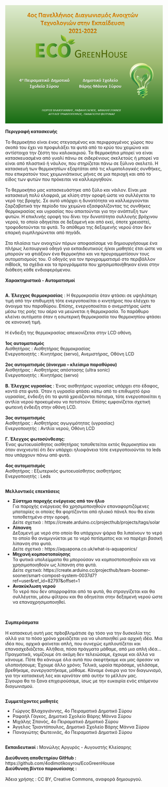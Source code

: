 <img src="https://github.com/4odimotikosyrou/EcoGreenHouse/blob/main/%CE%91%CE%A6%CE%99%CE%A3%CE%91.png">
<p>
<b> Περιγραφή κατασκευής <br></b><br>
Το θερμοκήπιο είναι ένας στεγασμένος και περιφραγμένος χώρος που σκοπό του έχει να προφυλάξει τα φυτά από το κρύο του χειμώνα και αντίστοιχα την ζέστη του καλοκαιριού. Τα θερμοκήπια μπορεί να είναι κατασκευασμένα από γυαλί πάνω σε σιδερένιους σκελετούς ή μπορεί να είναι από πλαστικό ή νάυλον, που στηρίζεται πάνω σε ξύλινο σκελετό. Η κατασκευή των θερμοκηπίων εξαρτάται από τις κλιματολογικές συνθήκες, που επικρατούν τους χειμωνιάτικους μήνες σε μια περιοχή και από το είδος των φυτών που πρόκειται να καλλιεργηθούν. <br>
<br>
Το θερμοκήπιο μας κατασκευάστηκε από ξύλο και νάιλον. Είναι μια  κατασκευή πολύ ελαφριά, με κλίση στην οροφή ώστε να συλλέγεται το νερό της βροχής. Σε αυτό υπάρχει η δυνατότητα να καλλιεργούνται ζαρζαβατικά την περίοδο του χειμώνα εξασφαλίζοντας τις συνθήκες θερμοκρασίας και υγρασίας που απαιτούνται για την ανάπτυξη των φυτών. Η επικλινής οροφή του δίνει την δυνατότητα συλλογής βρόχινου νερού, το οποίο οδηγείται σε δεξαμενή και από εκεί, όποτε χρειαστεί, τροφοδοτούνται τα φυτά. Το απόθεμα της δεξαμενής νερού όταν δεν επαρκή συμπληρώνεται από πηγάδι.
<br><br>
    Στα πλαίσια των ανοιχτών πόρων αποφασίσαμε να δημιουργήσουμε ένα πλήρως λειτουργικό οδηγό για εκπαιδευτικούς ή/και μαθητές έτσι ώστε να μπορούν να φτιάξουν ένα θερμοκήπιο και να προγραμματίσουν τους αυτοματισμούς του. Ο οδηγός για τον προγραμματισμό στο περιβάλλον mBlock, τα σχέδια και τα προγράμματα που χρησιμοποιήθηκαν είναι στην διάθεση κάθε ενδιαφερόμενου.<br><br>
  <b>
Χαρακτηριστικά - Αυτοματισμοί  </b><br><br>

<b>A. Έλεγχος θερμοκρασίας</b> : Η θερμοκρασία όταν φτάσει σε υψηλότερη τιμή από την επιθυμητή τότε ενεργοποιείται ο κινητήρας που ελέγχει το άνοιγμα του παραθύρου. Επίσης, ενεργοποιείται ο ανεμιστήρας ώστε μέσω της ροής του αέρα να μειώνεται η θερμοκρασία. Το παράθυρο κλείνει αυτόματα όταν η εσωτερική θερμοκρασία του θερμοκηπίου φτάσει σε κανονική τιμή.  
<br>
Η ένδειξη της θερμοκρασίας απεικονίζεται στην LCD οθόνη.
<br><br>
<b>1ος αυτοματισμός</b> <br>
Αισθητήρας : Αισθητήρας θερμοκρασίας <br>
Ενεργοποιητής :  Κινητήρας (servo), Ανεμιστήρας, Οθόνη LCD<br>
<br><b>
2ος αυτοματισμός (άνοιγμα – κλείσιμο παραθύρου)</br></b>
Αισθητήρας : Αισθητήρας απόστασης (ultra sonic)<br>
Ενεργοποιητής :  Κινητήρας (servo)<br>
<br>
<b>
Β. Έλεγχος υγρασίας </b>: Ένας αισθητήρας υγρασίας υπάρχει στο έδαφος, κοντά στα φυτά. Όταν η υγρασία φτάσει κάτω από το επιθυμητό όριο υγρασίας, ένδειξη ότι τα φυτά χρειάζονται πότισμα, τότε ενεργοποιείται η αντλία νερού προκειμένου να ποτιστούν. Επίσης εμφανίζεται σχετική φωτεινή ένδειξη στην οθόνη LCD.
<b><br><br>
3ος αυτοματισμός <br></b>
Αισθητήρας : Aισθητήρας αγωγιμότητας (υγρασίας) <br>
Ενεργοποιητής :  Αντλία νερού, Οθόνη LCD<br>
<b><br>
Γ. Έλεγχος φωτοσύνθεσης</b>: <br>Ένας φωτοευαίσθητος αισθητήρας τοποθετείται εκτός θερμοκηπίου και όταν ανιχνευτεί ότι δεν υπάρχει ηλιοφάνεια τότε ενεργοποιούνται τα leds που υπάρχουν πάνω από φυτά.<br>
<b><br>
4ος αυτοματισμός</br></b>
Αισθητήρας : Εξωτερικός φωτοευαίσθητος αισθητήρας  <br>
Ενεργοποιητής :  Leds

<br><b>
Μελλοντικές επεκτάσεις</b><br>

<ul><b>
<li>    Σύστημα παροχής ενέργειας από τον ήλιο</b><br>
Για παροχής ενέργειας θα χρησιμοποιηθούν επαναφορτιζόμενες μπαταρίες οι οποίες θα φορτίζονται από ηλιακό πάνελ που θα είναι τοποθετημένο στην οροφή.<br>
Δείτε σχετικά : https://create.arduino.cc/projecthub/projects/tags/solar
    <br><b>
    <li> Λίπανση </b> <br>
Δεξαμενή με νερό στο οποίο θα υπάρχουν ψάρια θα λιπαίνουν το νερό το οποίο θα αναμιγνύεται με το νερό ποτίσματος και να παρέχει βασική λίπανση στα φυτά.<br>
Δείτε σχετικά : https://aquapona.co.uk/what-is-aquaponics/
<b><br>
   <li> Μηχανή κομποστοποίησης</b><br>
	Τα φυτικά υπολείμματα θα μπορούσαν να κομποστοποιηθούν και να χρησιμοποιηθούν ως λίπανση στα φυτά.<br>
Δείτε σχετικά: https://create.arduino.cc/projecthub/team-boomer-sooner/smart-compost-system-0037d7?ref=user&ref_id=82797&offset=1
<br><b>
    <li>Ανακύκλωση νερού</b><br>
	Το νερό που δεν απορροφάται από τα φυτά, θα στραγγίζεται και θα συλλέγεται, μέσω φίλτρου και θα οδηγείται στην δεξαμενή νερού ώστε να επαναχρησιμοποιηθεί.
</ul>
  <b><br><br></ul>
Συμπεράσματα</b><br><br>
Η κατασκευή αυτή μας πρbοβλημάτισε όχι τόσο για την δυσκολία της αλλά για το πόσο χρόνο χρειάζεται για να υλοποιηθεί μια αρχική ιδέα. Μια ιδέα που, αρχικά φαίνεται απλή, που συνεχώς εμπλουτίζεται και επανασχεδιάζεται. Αλήθεια, πόσα πράγματα μάθαμε, από μια απλή ιδέα…<br>
Πραγματικά, νομίζουμε ότι ακόμη δεν τελειώσαμε, έχουμε και άλλα να κάνουμε. Πότε θα κάνουμε όλα αυτά που σκεφτήκαμε και μας άρεσαν να υλοποιήσουμε; Έχουμε άλλο χρόνο; 
Τελικά, ωραία περάσαμε, γελάσαμε, βρεθήκαμε, συνεργαστήκαμε, μάθαμε. Κάναμε όνειρα για τον διαγωνισμό, για την κατασκευή λες και κρινόταν από αυτήν το μέλλον μας. 
<br>Σίγουρα θα το ξανα επιχειρούσαμε, ίσως με την ευκαιρία ενός επόμενου διαγωνισμού.

 <br><b>
Συμμετέχοντες μαθητές </b>
<ul>
<li>Γιώργος Βλαχογιάννης, 4ο Πειραματικό Δημοτικό Σύρου
<li>Ραφαήλ Γάγκος, Δημοτικό Σχολείο Βάρης Μάννα Σύρου
<li>Μιχάλης Σπανός, 4ο Πειραματικό Δημοτικό Σύρου
<li>Άγγελος Τριαντόπουλος, Δημοτικό Σχολείο Βάρης Μάννα Σύρου
<li>Παναγιώτης Φωτεινιάς, 4ο Πειραματικό Δημοτικό Σύρου
</ul><br>
  <b>Εκπαιδευτικοί : </b> Μανώλης Αργυρός - Αυγουστής Κλείσαρης
 <br><br>
<b>Διεύθυνση αποθετηρίου GitHub :</b>  https://github.com/4odimotikosyrou/EcoGreenHouse
<br>
<b>Διεύθυνση βίντεο παρουσίασης : </b>
 <br><br>
Άδεια χρήσης : CC BY, Creative Commons, αναφορά δημιουργού.
